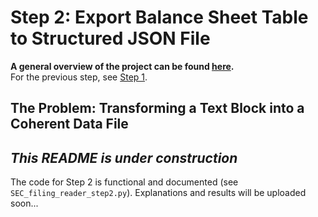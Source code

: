# Step 2: Export Balance Sheet Table to Structured JSON File

**A general overview of the project can be found [here](https://github.com/ronihogri/financial-doc-reader/blob/main/README.md).**   
For the previous step, see [Step 1](https://github.com/ronihogri/financial-doc-reader/tree/main/steps/step1_find_BS_table). 


## The Problem: Transforming a Text Block into a Coherent Data File

 
## *This README is under construction*
The code for Step 2 is functional and documented (see `SEC_filing_reader_step2.py`). Explanations and results will be uploaded soon...  